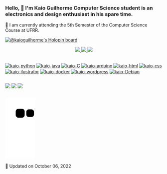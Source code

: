 ### Hello, 👋 I'm Kaio Guilherme Computer Science student is an electronics and design enthusiast in his spare time.

 🔭 I am currently attending the 5th Semester of the Computer Science Course at UFRR.
 
 [![@kaioguilherme's Holopin board](https://holopin.io/api/user/board?user=kaioguilherme)](https://holopin.io/@kaioguilherme)
 
<div align="center">
  <a href="https://github.com/Kaioguilherme1">
  <img height="180em" src="https://github-readme-stats.vercel.app/api?username=Kaioguilherme1&show_icons=true&theme=tokyonight&include_all_commits=true&count_private=true"/>
  <img height="180em" src="https://github-readme-stats.vercel.app/api/top-langs/?username=Kaioguilherme1&layout=compact&langs_count=7&theme=tokyonight"/>
  <img height="180em" src="https://github-readme-streak-stats.herokuapp.com?user=Kaioguilherme1&theme=github-dark-blue&date_format=M%20j%5B%2C%20Y%5D)](https://git.io/streak-stats"/>
</div>
<div style="display: inline_block"><br>

  <a href="https://www.python.org" target= "_blank"><img align="center" alt="kaio-python" height="30" width="40" src="https://cdn.jsdelivr.net/gh/devicons/devicon/icons/python/python-original.svg"></a>
  <a href="https://www.java.com/" target= "_blank"><img align="center" alt="kaio-java" height="30" width="40" src="https://cdn.jsdelivr.net/gh/devicons/devicon/icons/java/java-original.svg"></a>
  <a href="https://docs.microsoft.com/pt-br/cpp/c-language/?view=msvc-170" target="_blank"><img align="center" alt="kaio-C" height="30" width="40" src="https://cdn.jsdelivr.net/gh/devicons/devicon/icons/c/c-original.svg"></a>
  <a href="https://www.arduino.cc" target= "_blank"><img align="center" alt="kaio-arduino" height="30" width="40" src="https://cdn.jsdelivr.net/gh/devicons/devicon/icons/arduino/arduino-original-wordmark.svg"></a>
  <a href="https://www.w3schools.com/html/" target= "_blank"><img align="center" alt="kaio-html" height="30" width="40" src="https://cdn.jsdelivr.net/gh/devicons/devicon/icons/html5/html5-original.svg"></a>
  <a href="https://www.w3schools.com/css/default.asp" target= "_blank"><img align="center" alt="kaio-css" height="30" width="40" src="https://cdn.jsdelivr.net/gh/devicons/devicon/icons/css3/css3-original.svg"></a>
  <a href="https://www.adobe.com/br/products/illustrator/" target= "_blank"><img align="center" alt="kaio-ilustrator" height="30" width="40" src="https://cdn.jsdelivr.net/gh/devicons/devicon/icons/illustrator/illustrator-plain.svg"></a>
  <a href="https://hub.docker.com/u/kaioguilherme" target= "_blank"><img align="center" alt="kaio-docker" height="30" width="40" src="https://cdn.jsdelivr.net/gh/devicons/devicon/icons/docker/docker-original.svg"></a>
  <a href="https://wordpress.com/pt-br/" target= "_blank"><img align="center" alt="kaio-wordpress" height="30" width="40" src="https://cdn.jsdelivr.net/gh/devicons/devicon/icons/wordpress/wordpress-original.svg"></a>
  <a href="" target= "_blank"><img align="center" alt="kaio-Debian" height="30" width="40" src="https://cdn.jsdelivr.net/gh/devicons/devicon/icons/debian/debian-original.svg"></a>
</div>

  ##
 
<div> 
  
  <a href="https://www.instagram.com/kaioguilherme001/" target= "_blank"><img src="https://img.shields.io/badge/-Instagram-%23E4405F?style=for-the-badge&logo=instagram&logoColor=white" target= "_blank"></a>
  <a href = "https://www.kaioguilherme444@gmail.com"><img src="https://img.shields.io/badge/-Gmail-%23333?style=for-the-badge&logo=gmail&logoColor=white" target="_blank"></a>
  <a href="https://www.linkedin.com/in/kaio-guilherme/" target= "_blank"><img src="https://img.shields.io/badge/-LinkedIn-%230077B5?style=for-the-badge&logo=linkedin&logoColor=white" target="_blank"></a> 
 
  ##
  
  ![Snake animation](https://github.com/kaioguilherme1/kaioguilherme1/blob/output/github-contribution-grid-snake.svg)
</div>  
 📅 Updated on October 06, 2022
